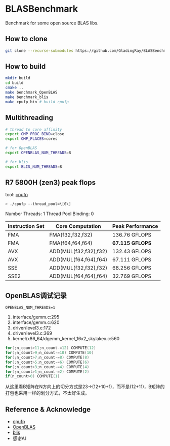 # BLASBenchmark
Benchmark for some open source BLAS libs.
## How to clone
```bash
git clone --recurse-submodules https://github.com/GladingRay/BLASBenchmark.git
```
## How to build
```bash
mkdir build
cd build
cmake ..
make benchmark_OpenBLAS
make benchmark_blis
make cpufp_bin # build cpufp
```
## Multithreading
```bash
# thread to core affinity
export OMP_PROC_BIND=close
export OMP_PLACES=cores

# for OpenBLAS
export OPENBLAS_NUM_THREADS=8

# for blis
export BLIS_NUM_THREADS=8
```
## R7 5800H (zen3) peak flops
tool: [cpufp](https://github.com/pigirons/cpufp)
```bash
> ./cpufp --thread_pool=\[0\]
```
Number Threads: 1
Thread Pool Binding: 0

| Instruction Set | Core Computation      | Peak Performance |
|-----------------|-----------------------|------------------|
| FMA             | FMA(f32,f32,f32)      | 136.76 GFLOPS    |
| FMA             | FMA(f64,f64,f64)      | **67.115 GFLOPS**    |
| AVX             | ADD(MUL(f32,f32),f32) | 132.43 GFLOPS    |
| AVX             | ADD(MUL(f64,f64),f64) | 67.111 GFLOPS    |
| SSE             | ADD(MUL(f32,f32),f32) | 68.256 GFLOPS    |
| SSE2            | ADD(MUL(f64,f64),f64) | 32.769 GFLOPS    |
## OpenBLAS调试记录
`OPENBLAS_NUM_THREADS=1`
1. interface/gemm.c:295
2. interface/gemm.c:620
3. driver/level3.c:172
4. driver/level3.c:369
5. kernel/x86_64/dgemm_kernel_16x2_skylakex.c:560
```c
for(;n_count>11;n_count-=12) COMPUTE(12)
for(;n_count>9;n_count-=10) COMPUTE(10)
for(;n_count>7;n_count-=8) COMPUTE(8)
for(;n_count>5;n_count-=6) COMPUTE(6)
for(;n_count>3;n_count-=4) COMPUTE(4)
for(;n_count>1;n_count-=2) COMPUTE(2)
if(n_count>0) COMPUTE(1)
```
从这里看B矩阵在N方向上的切分方式是23->(12+10+1)，而不是(12+11)，B矩阵的打包也采用一样的划分方式，不太好生成。

## Reference & Acknowledge
- [cpufp](https://github.com/pigirons/cpufp)
- [OpenBLAS](https://github.com/OpenMathLib/OpenBLAS)
- [blis](https://github.com/flame/blis)
- 感谢AI